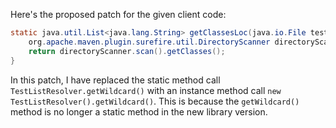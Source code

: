 Here's the proposed patch for the given client code:

```java
static java.util.List<java.lang.String> getClassesLoc(java.io.File testSrcFolder) {
    org.apache.maven.plugin.surefire.util.DirectoryScanner directoryScanner = new org.apache.maven.plugin.surefire.util.DirectoryScanner(testSrcFolder, new org.apache.maven.surefire.api.testset.TestListResolver().getWildcard());
    return directoryScanner.scan().getClasses();
}
```

In this patch, I have replaced the static method call `TestListResolver.getWildcard()` with an instance method call `new TestListResolver().getWildcard()`. This is because the `getWildcard()` method is no longer a static method in the new library version.